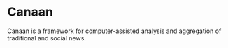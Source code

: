 # Canaan
Canaan is a framework for computer-assisted analysis and aggregation of traditional and social news.